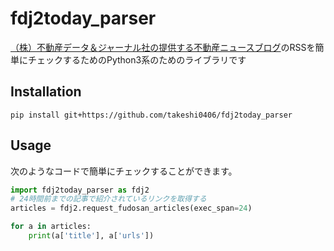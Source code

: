 # fdj2today_parser

[（株）不動産データ＆ジャーナル社の提供する不動産ニュースブログ](http://fdj2today.exblog.jp/)のRSSを簡単にチェックするためのPython3系のためのライブラリです

## Installation

```
pip install git+https://github.com/takeshi0406/fdj2today_parser
```

## Usage

次のようなコードで簡単にチェックすることができます。

``` python
import fdj2today_parser as fdj2
# 24時間前までの記事で紹介されているリンクを取得する
articles = fdj2.request_fudosan_articles(exec_span=24)

for a in articles:
    print(a['title'], a['urls'])
```
